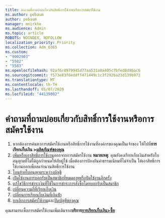 ```yaml
---
title: คําถามที่ถามบ่อยเกี่ยวกับสิทธิ์การใช้งานหรือการสมัครใช้งาน
ms.author: pebaum
author: pebaum
manager: mnirkhe
ms.audience: Admin
ms.topic: article
ROBOTS: NOINDEX, NOFOLLOW
localization_priority: Priority
ms.collection: Adm_O365
ms.custom:
- "9002903"
- "5582"
- "5583"
ms.openlocfilehash: 92af6c0979945d77aa531a0a405c7bfed8d9bac6
ms.sourcegitcommit: f573e83f6eddff471449c1c3f292ba23d139b972
ms.translationtype: MT
ms.contentlocale: th-TH
ms.lasthandoff: 05/07/2020
ms.locfileid: "44139002"
---
```

# <a name="license-or-subscription-faq"></a>คําถามที่ถามบ่อยเกี่ยวกับสิทธิ์การใช้งานหรือการสมัครใช้งาน

1. หากต้องการค้นหาการสมัครใช้งานหรือสิทธิ์การใช้งานที่องค์กรของคุณเป็นเจ้าของ ให้ไปที่**การเรียกเก็บเงิน >[ผลิตภัณฑ์ของคุณ](https://go.microsoft.com/fwlink/p/?linkid=842054)** 
2. [เพิ่มหรือเอาสิทธิ์การใช้งาน](https://docs.microsoft.com/alchemyinsights/how-to-add-or-reduce-licenses)ออกจากการสมัครใช้งาน **หมายเหตุ**: คุณยังคงเรียกเก็บเงินสําหรับใบอนุญาตที่ไม่ได้ถูกกําหนดให้กับผู้ใช้ เมื่อต้องการป้องกันค่าธรรมเนียมที่ไม่จําเป็น ให้เอาสิทธิ์การใช้งานออกเพื่อลดจํานวนสิทธิ์การใช้งาน 
3. [โอนย้ายใบอนุญาตระหว่างบัญชี](https://docs.microsoft.com/alchemyinsights/transfer-licenses-between-tenants) 
4. [เปิดใช้งานการบอกรับเป็นสมาชิกที่หมดอายุหรือปิดใช้งานอีกครั้ง](https://go.microsoft.com/fwlink/?linkid=2117519) 
5. [แก้ไขวิธีการชําระเงินที่ใช้ในการชําระการสั่งซื้อโดยบอกรับเป็นสมาชิก](https://go.microsoft.com/fwlink/?linkid=2117167) 
6. [เปลี่ยนความถี่ที่เรียกเก็บเงิน](https://go.microsoft.com/fwlink/?linkid=2119112) 
7. [เปลี่ยนการเรียกเก็บเงินที่เกิดซ้ํา](https://go.microsoft.com/fwlink/?linkid=2119216) 
8. [ยกเลิกการสมัครใช้งาน](https://go.microsoft.com/fwlink/?linkid=2119113)และ[ปิดบัญชีของคุณ](https://docs.microsoft.com/alchemyinsights/how-to-close-your-account) 

คุณสามารถซื้อการสมัครใช้งานเพิ่มเติมจาก**บริการ[การเรียกเก็บเงิน>ซื้อ](https://go.microsoft.com/fwlink/p/?linkid=868433)**

